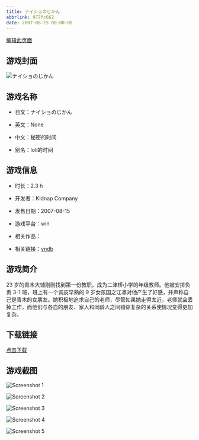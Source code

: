 ```yaml
---
title: ナイショのじかん
abbrlink: 977fc662
date: 2007-08-15 00:00:00
---
```

[编辑此页面](https://github.com/ACG-3/ADV3-source/blob/main/source/_posts/games/%E3%83%8A%E3%82%A4%E3%82%B7%E3%83%A7%E3%81%AE%E3%81%98%E3%81%8B%E3%82%93.md)

## 游戏封面

![ナイショのじかん](https%3A//pan.timero.xyz/onedrive/img_lib_001/%E3%83%8A%E3%82%A4%E3%82%B7%E3%83%A7%E3%81%AE%E3%81%98%E3%81%8B%E3%82%93_cover.avif)


## 游戏名称

- 日文：ナイショのじかん
- 英文：None
- 中文：秘密的时间

- 别名：loli的时间


## 游戏信息

- 时长：2.3 h
- 开发者：Kidnap Company
- 发售日期：2007-08-15
- 游戏平台：win
- 相关作品：

- 相关链接：[vndb](https://vndb.org/v875)


## 游戏简介

23 岁的青木大辅刚刚找到第一份教职，成为二津桥小学的年级教师。他被安排负责 3-1 班，班上有一个调皮早熟的 9 岁女孩国之江凛对他产生了好感，并声称自己是青木的女朋友。她积极地追求自己的老师，尽管如果她走得太近，老师就会丢掉工作，而他们与各自的朋友、家人和同龄人之间错综复杂的关系使情况变得更加复杂。




## 下载链接

[点击下载](https://pan.timero.xyz/onedrive/adv_lib_001/%E3%83%8A%E3%82%A4%E3%82%B7%E3%83%A7%E3%81%AE%E3%81%98%E3%81%8B%E3%82%93)


## 游戏截图


![Screenshot 1](https%3A//pan.timero.xyz/onedrive/img_lib_001/%E3%83%8A%E3%82%A4%E3%82%B7%E3%83%A7%E3%81%AE%E3%81%98%E3%81%8B%E3%82%93_Screenshot_1.avif)

![Screenshot 2](https%3A//pan.timero.xyz/onedrive/img_lib_001/%E3%83%8A%E3%82%A4%E3%82%B7%E3%83%A7%E3%81%AE%E3%81%98%E3%81%8B%E3%82%93_Screenshot_2.avif)

![Screenshot 3](https%3A//pan.timero.xyz/onedrive/img_lib_001/%E3%83%8A%E3%82%A4%E3%82%B7%E3%83%A7%E3%81%AE%E3%81%98%E3%81%8B%E3%82%93_Screenshot_3.avif)

![Screenshot 4](https%3A//pan.timero.xyz/onedrive/img_lib_001/%E3%83%8A%E3%82%A4%E3%82%B7%E3%83%A7%E3%81%AE%E3%81%98%E3%81%8B%E3%82%93_Screenshot_4.avif)

![Screenshot 5](https%3A//pan.timero.xyz/onedrive/img_lib_001/%E3%83%8A%E3%82%A4%E3%82%B7%E3%83%A7%E3%81%AE%E3%81%98%E3%81%8B%E3%82%93_Screenshot_5.avif)

